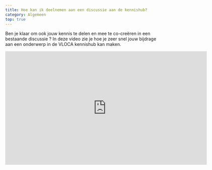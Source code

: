 ```yaml
---
title: Hoe kan ik deelnemen aan een discussie aan de kennishub?
category: Algemeen
top: true
---
```

Ben je klaar om ook jouw kennis te delen en mee te co-creëren in een bestaande discussie ?
In deze video zie je hoe je zeer snel jouw bijdrage aan een onderwerp in de VLOCA kennishub kan maken. 

<iframe width="640" height="360" src="https://www.youtube-nocookie.com/embed/qmAX3L4uObY" frameborder="0" allow="accelerometer; autoplay; encrypted-media; gyroscope; picture-in-picture" allowfullscreen></iframe>

